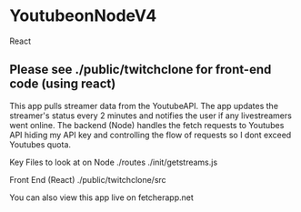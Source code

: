 # YoutubeonNodeV4
React
## Please see ./public/twitchclone for front-end code (using react)

This app pulls streamer data from the YoutubeAPI. The app updates the streamer's status every 2 minutes and notifies the user if any livestreamers went online. The backend (Node) handles the fetch
requests to Youtubes API hiding my API key and controlling the flow of requests so I dont exceed Youtubes quota. 


Key Files to look at on Node
./routes
./init/getstreams.js

Front End (React)
./public/twitchclone/src


You can also view this app live on fetcherapp.net
